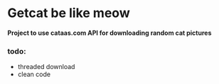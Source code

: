 # Getcat be like meow
**Project to use cataas.com API for downloading random cat pictures**

### todo:
* threaded download
* clean code

